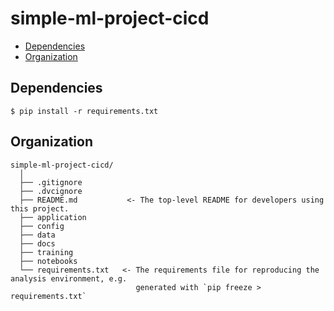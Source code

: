 # simple-ml-project-cicd

<!-- code_chunk_output -->

* [Dependencies](#Dependencies)
* [Organization](#Organization)

<!-- /code_chunk_output -->

## Dependencies
```
$ pip install -r requirements.txt
```

## Organization

  ```
  simple-ml-project-cicd/
    │
    ├── .gitignore
    ├── .dvcignore
    ├── README.md           <- The top-level README for developers using this project.
    ├── application     
    ├── config     
    ├── data   
    ├── docs
    ├── training
    ├── notebooks
    └── requirements.txt   <- The requirements file for reproducing the analysis environment, e.g.
                              generated with `pip freeze > requirements.txt`
  ```
